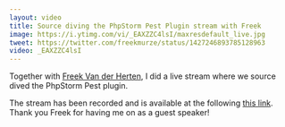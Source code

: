 ```yaml
---
layout: video
title: Source diving the PhpStorm Pest Plugin stream with Freek
image: https://i.ytimg.com/vi/_EAXZZC4lsI/maxresdefault_live.jpg
tweet: https://twitter.com/freekmurze/status/1427246893785128963
video: _EAXZZC4lsI
---
```


Together with [Freek Van der Herten](https://twitter.com/freekmurze), I did a live stream where we source
dived the PhpStorm Pest plugin.

The stream has been recorded and is available at the following [this link](https://www.youtube.com/watch?v=_EAXZZC4lsI).  
Thank you Freek for having me on as a guest speaker!

